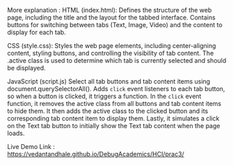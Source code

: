 More explanation :
HTML (index.html):
    Defines the structure of the web page, including the title and the layout for the tabbed interface.
    Contains buttons for switching between tabs (Text, Image, Video) and the content to display for each tab.

CSS (style.css):
    Styles the web page elements, including center-aligning content, styling buttons, and controlling the visibility of tab content.
    The .active class is used to determine which tab is currently selected and should be displayed.

JavaScript (script.js)
    Select all tab buttons and tab content items using document.querySelectorAll().
    Adds `click` event listeners to each tab button, so when a button is clicked, it triggers a function.
    In the `click` event function, it removes the active class from all buttons and tab content items to hide them.
    It then adds the active class to the clicked button and its corresponding tab content item to display them.
    Lastly, it simulates a click on the Text tab button to initially show the Text tab content when the page loads.

Live Demo Link : https://vedantandhale.github.io/DebugAcademics/HCI/prac3/
